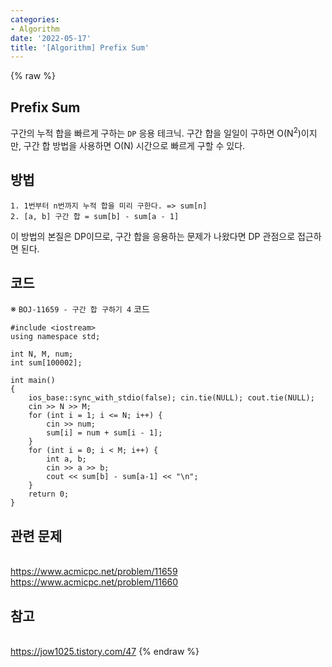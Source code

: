 ```yaml
---
categories:
- Algorithm
date: '2022-05-17'
title: '[Algorithm] Prefix Sum'
---
```


{% raw %}
## Prefix Sum
구간의 누적 합을 빠르게 구하는 `DP` 응용 테크닉. 구간 합을 일일이 구하면 O(N<sup>2</sup>)이지만, 구간 합 방법을 사용하면 O(N) 시간으로 빠르게 구할 수 있다.

## 방법
```
1. 1번부터 n번까지 누적 합을 미리 구한다. => sum[n]
2. [a, b] 구간 합 = sum[b] - sum[a - 1]
```

이 방법의 본질은 DP이므로, 구간 합을 응용하는 문제가 나왔다면 DP 관점으로 접근하면 된다.

## 코드
※ `BOJ-11659 - 구간 합 구하기 4` 코드
```
#include <iostream>
using namespace std;

int N, M, num;
int sum[100002];

int main()
{
	ios_base::sync_with_stdio(false); cin.tie(NULL); cout.tie(NULL);
	cin >> N >> M;
	for (int i = 1; i <= N; i++) {
		cin >> num;
		sum[i] = num + sum[i - 1];
	}
	for (int i = 0; i < M; i++) {
		int a, b;
		cin >> a >> b;
		cout << sum[b] - sum[a-1] << "\n";
	}
	return 0;
}
```

## 관련 문제
<br>https://www.acmicpc.net/problem/11659
<br>https://www.acmicpc.net/problem/11660

## 참고
<br>https://jow1025.tistory.com/47
{% endraw %}